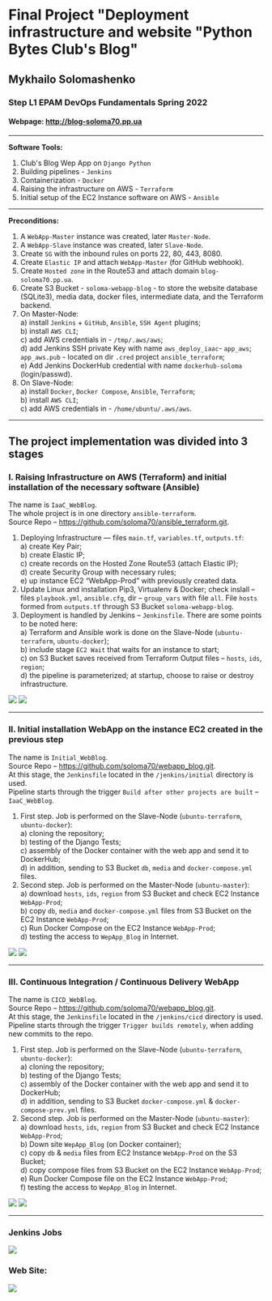 # Final Project "Deployment infrastructure and website "Python Bytes Club's Blog"

## Mykhailo Solomashenko

### Step L1  EPAM DevOps Fundamentals Spring 2022
  
#### Webpage: <http://blog-soloma70.pp.ua>
  
---  
**Software Tools:**

1. Club's Blog Wep App on `Django Python`
2. Building pipelines - `Jenkins`
3. Containerization - `Docker`
4. Raising the infrastructure on AWS - `Terraform`
5. Initial setup of the EC2 Instance software on AWS - `Ansible`

---
**Preconditions:**

1. A `WebApp-Master` instance was created, later `Master-Node`.
2. A `WebApp-Slave` instance was created, later `Slave-Node`.
3. Create `SG` with the inbound rules on ports 22, 80, 443, 8080.
4. Create `Elastic IP` and attach `WebApp-Master` (for GitHub webhook).
5. Create `Hosted zone` in the Route53 and attach domain `blog-soloma70.pp.ua`.
6. Create S3 Bucket - `soloma-webapp-blog` - to store the website database (SQLite3), media data, docker files, intermediate data, and the Terraform backend.
7. On  Master-Node:  
  a) install `Jenkins` + `GitHub`, `Ansible`, `SSH Agent` plugins;  
  b) install `AWS CLI`;  
  c) add AWS credentials in - `/tmp/.aws/aws`;  
  d) add Jenkins SSH private Key with name `aws_deploy_iaac`- `app_aws`;  
  `app_aws.pub` - located on dir `.cred` project `ansible_terraform`;  
  e) Add Jenkins DockerHub credential with name `dockerhub-soloma` (login/passwd).  
8. On  Slave-Node:  
  a) install `Docker`, `Docker Compose`, `Ansible`, `Terraform`;  
  b) install `AWS CLI`;  
  c) add AWS credentials in - `/home/ubuntu/.aws/aws`.  

---

## The project implementation was divided into 3 stages

### I. Raising Infrastructure on AWS (Terraform) and initial installation of the necessary software (Ansible)  

The name is `IaaC_WebBlog`.  
The whole project is in one directory `ansible-terraform`.  
Source Repo – <https://github.com/soloma70/ansible_terraform.git>.  

1. Deploying Infrastructure — files `main.tf`, `variables.tf`, `outputs.tf`:  
  a) create Key Pair;  
  b) create Elastic IP;  
  c) create records on the Hosted Zone Route53 (attach Elastic IP);  
  d) create Security Group with necessary rules;  
  e) up instance EC2 “WebApp-Prod” with previously created data.  
2. Update Linux and installation Pip3, Virtualenv & Docker; check inslall – files `playbook.yml`, `ansible.cfg`, dir – `group_vars` with file `all`. File `hosts` formed from `outputs.tf` through S3 Bucket `soloma-webapp-blog`.
3. Deployment is handled by Jenkins – `Jenkinsfile`. There are some points to be noted here:  
  a) Terraform and Ansible work is done on the Slave-Node (`ubuntu-terraform`, `ubuntu-docker`);  
  b) include stage `EC2 Wait` that waits for an instance to start;  
  c) on S3 Bucket saves received from Terraform Output files – `hosts`, `ids`, `region`;  
  d) the pipeline is parameterized; at startup, choose to raise or destroy infrastructure.  

![](./screenshots/Jenkins_01.jpg)
![](./screenshots/GitHub_01.jpg)

---

### II.  Initial installation WebApp on the instance EC2 created in the previous step  

The name is `Initial_WebBlog`.  
Source Repo – <https://github.com/soloma70/webapp_blog.git>.  
At this stage, the `Jenkinsfile` located in the `/jenkins/initial` directory is used.  
Pipeline starts through the trigger `Build after other projects are built` – `IaaC_WebBlog`.  

1. First step. Job is performed on the Slave-Node (`ubuntu-terraform`, `ubuntu-docker`):  
  a) cloning the repository;  
  b) testing of the Django Tests;  
  c) assembly of the Docker container with the web app and send it to DockerHub;  
  d) in addition, sending to S3 Bucket `db`, `media` and `docker-compose.yml` files.
2. Second step. Job is performed on the Master-Node (`ubuntu-master`):  
  a) download `hosts`, `ids`, `region` from S3 Bucket and check EC2 Instance `WebApp-Prod`;  
  b) copy `db`, `media` and `docker-compose.yml` files from S3 Bucket on the EC2 Instance `WebApp-Prod`;  
  c) Run Docker Compose on the EC2 Instance `WebApp-Prod`;  
  d) testing the access to `WepApp_Blog` in Internet.  

![](./screenshots/Jenkins_02.jpg)
![](./screenshots/GitHub_02.jpg)

---

### III.  Continuous Integration / Continuous Delivery WebApp  

The name is `CICD_WebBlog`.  
Source Repo – <https://github.com/soloma70/webapp_blog.git>.  
At this stage, the `Jenkinsfile` located in the `/jenkins/cicd` directory is used.  
Pipeline starts through the trigger `Trigger builds remotely`, when adding new commits to the repo.  

1. First step. Job is performed on the Slave-Node (`ubuntu-terraform`, `ubuntu-docker`):  
  a) cloning the repository;  
  b) testing of the Django Tests;  
  c) assembly of the Docker container with the web app and send it to DockerHub;  
  d) in addition, sending to S3 Bucket `docker-compose.yml` & `docker-compose-prev.yml` files.  
2. Second step. Job is performed on the Master-Node (`ubuntu-master`):  
  a) download `hosts`, `ids`, `region` from S3 Bucket and check EC2 Instance `WebApp-Prod`;  
  b) Down site `WepApp_Blog` (on Docker container);  
  c) copy `db` & `media` files from EC2 Instance `WebApp-Prod` on the S3 Bucket;  
  d) copy compose files from S3 Bucket on the EC2 Instance `WebApp-Prod`;  
  e) Run Docker Compose file on the EC2 Instance `WebApp-Prod`;  
  f) testing the access to `WepApp_Blog` in Internet.  

![](./screenshots/Jenkins_03.jpg)
![](./screenshots/DockerHub_01.jpg)

---

### Jenkins Jobs

![](./screenshots/Jenkins_04.jpg)

### Web Site:

![](./screenshots/my_web_blog_01.jpg)